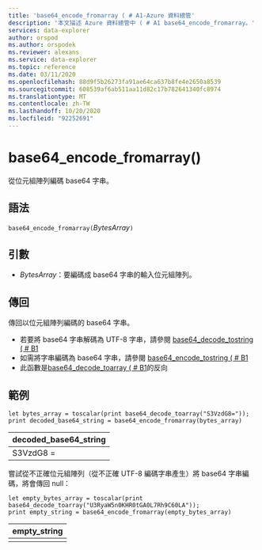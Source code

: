 ```yaml
---
title: 'base64_encode_fromarray ( # A1-Azure 資料總管'
description: '本文描述 Azure 資料總管中 ( # A1 base64_encode_fromarray。'
services: data-explorer
author: orspod
ms.author: orspodek
ms.reviewer: alexans
ms.service: data-explorer
ms.topic: reference
ms.date: 03/11/2020
ms.openlocfilehash: 88d9f5b26273fa91ae64ca637b8fe4e2650a8539
ms.sourcegitcommit: 608539af6ab511aa11d82c17b782641340fc8974
ms.translationtype: MT
ms.contentlocale: zh-TW
ms.lasthandoff: 10/20/2020
ms.locfileid: "92252691"
---
```

# <a name="base64_encode_fromarray"></a>base64_encode_fromarray()

從位元組陣列編碼 base64 字串。

## <a name="syntax"></a>語法

`base64_encode_fromarray(`*BytesArray*`)`

## <a name="arguments"></a>引數

* *BytesArray*：要編碼成 base64 字串的輸入位元組陣列。

## <a name="returns"></a>傳回

傳回以位元組陣列編碼的 base64 字串。

* 若要將 base64 字串解碼為 UTF-8 字串，請參閱 [base64_decode_tostring ( # B1 ](base64_decode_tostringfunction.md)
* 如需將字串編碼為 base64 字串，請參閱 [base64_encode_tostring ( # B1 ](base64_encode_tostringfunction.md)
* 此函數是[base64_decode_toarray ( # B1](base64_decode_toarrayfunction.md)的反向

## <a name="example"></a>範例

<!-- csl: https://help.kusto.windows.net/Samples -->
```kusto
let bytes_array = toscalar(print base64_decode_toarray("S3VzdG8="));
print decoded_base64_string = base64_encode_fromarray(bytes_array)
```

|decoded_base64_string|
|---|
|S3VzdG8 =|


嘗試從不正確位元組陣列（從不正確 UTF-8 編碼字串產生）將 base64 字串編碼，將會傳回 null：

<!-- csl: https://help.kusto.windows.net/Samples -->
```kusto
let empty_bytes_array = toscalar(print base64_decode_toarray("U3RyaW5n0KHR0tGA0L7Rh9C60LA"));
print empty_string = base64_encode_fromarray(empty_bytes_array)
```

|empty_string|
|---|
||

